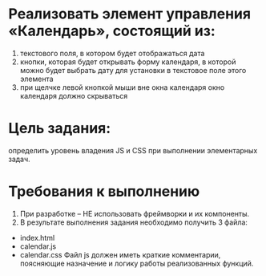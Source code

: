 # Реализовать элемент управления «Календарь», состоящий из:

1. текстового поля, в котором будет отображаться дата
2. кнопки, которая будет открывать форму календаря, в которой можно будет выбрать дату для установки в текстовое поле этого элемента
3. при щелчке левой кнопкой мыши вне окна календаря окно календаря должно скрываться

# Цель задания:

определить уровень владения JS и CSS при выполнении элементарных задач.

# Требования к выполнению

1. При разработке – НЕ использовать фреймворки и их компоненты.
2. В результате выполнения задания необходимо получить 3 файла:

-   index.html
-   calendar.js
-   calendar.css
    Файл js должен иметь краткие комментарии, поясняющие назначение и логику работы реализованных функций.

